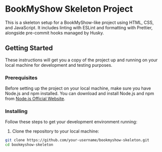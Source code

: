 # BookMyShow Skeleton Project

This is a skeleton setup for a BookMyShow-like project using HTML, CSS, and JavaScript. It includes linting with ESLint and formatting with Prettier, alongside pre-commit hooks managed by Husky.

## Getting Started

These instructions will get you a copy of the project up and running on your local machine for development and testing purposes.

### Prerequisites

Before setting up the project on your local machine, make sure you have Node.js and npm installed. You can download and install Node.js and npm from [Node.js Official Website](https://nodejs.org/).

### Installing

Follow these steps to get your development environment running:

1. Clone the repository to your local machine:

```bash
git clone https://github.com/your-username/bookmyshow-skeleton.git
cd bookmyshow-skeleton
```
